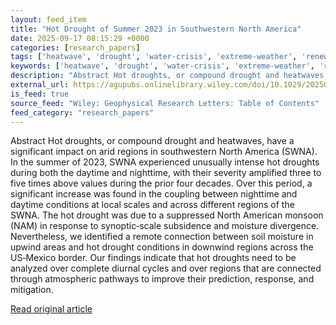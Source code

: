 ```yaml
---
layout: feed_item
title: "Hot Drought of Summer 2023 in Southwestern North America"
date: 2025-09-17 08:15:29 +0000
categories: [research_papers]
tags: ['heatwave', 'drought', 'water-crisis', 'extreme-weather', 'renewable-energy', 'wind-power', 'year-2023']
keywords: ['heatwave', 'drought', 'water-crisis', 'extreme-weather', 'renewable-energy', 'summer', 'southwestern']
description: "Abstract Hot droughts, or compound drought and heatwaves, have a significant impact on arid regions in southwestern North America (SWNA)"
external_url: https://agupubs.onlinelibrary.wiley.com/doi/10.1029/2025GL118308?af=R
is_feed: true
source_feed: "Wiley: Geophysical Research Letters: Table of Contents"
feed_category: "research_papers"
---
```


Abstract Hot droughts, or compound drought and heatwaves, have a significant impact on arid regions in southwestern North America (SWNA). In the summer of 2023, SWNA experienced unusually intense hot droughts during both the daytime and nighttime, with their severity amplified three to five times above values during the prior four decades. Over this period, a significant increase was found in the coupling between nighttime and daytime conditions at local scales and across different regions of the SWNA. The hot drought was due to a suppressed North American monsoon (NAM) in response to synoptic‐scale subsidence and moisture divergence. Nevertheless, we identified a remote connection between soil moisture in upwind areas and hot drought conditions in downwind regions across the US‐Mexico border. Our findings indicate that hot droughts need to be analyzed over complete diurnal cycles and over regions that are connected through atmospheric pathways to improve their prediction, response, and mitigation.

[Read original article](https://agupubs.onlinelibrary.wiley.com/doi/10.1029/2025GL118308?af=R)
